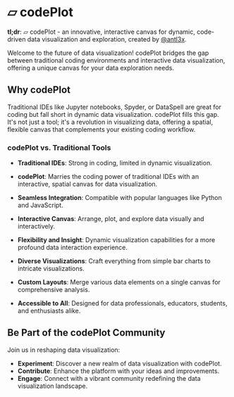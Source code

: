# ▱ codePlot 

**tl;dr**: ▱ codePlot - an innovative, interactive canvas for dynamic, code-driven data visualization and exploration, created by [@antl3x](https://github.com/antl3x).

Welcome to the future of data visualization! codePlot bridges the gap between traditional coding environments and interactive data visualization, offering a unique canvas for your data exploration needs.

## Why codePlot

Traditional IDEs like Jupyter notebooks, Spyder, or DataSpell are great for coding but fall short in dynamic data visualization. codePlot fills this gap. It's not just a tool; it's a revolution in visualizing data, offering a spatial, flexible canvas that complements your existing coding workflow.

### codePlot vs. Traditional Tools

- **Traditional IDEs**: Strong in coding, limited in dynamic visualization.
- **codePlot**: Marries the coding power of traditional IDEs with an interactive, spatial canvas for data visualization.
- **Seamless Integration**: Compatible with popular languages like Python and JavaScript.
- **Interactive Canvas**: Arrange, plot, and explore data visually and interactively.
- **Flexibility and Insight**: Dynamic visualization capabilities for a more profound data interaction experience.

- **Diverse Visualizations**: Craft everything from simple bar charts to intricate visualizations.
- **Custom Layouts**: Merge various data elements on a single canvas for comprehensive analysis.
- **Accessible to All**: Designed for data professionals, educators, students, and enthusiasts alike.

## Be Part of the codePlot Community

Join us in reshaping data visualization:
- **Experiment**: Discover a new realm of data visualization with codePlot.
- **Contribute**: Enhance the platform with your ideas and improvements.
- **Engage**: Connect with a vibrant community redefining the data visualization landscape.
